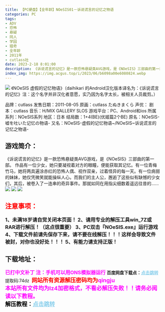 ```yaml
---
title: 【PC硬盘】【全年龄】NOeSIS01－诉说谎言的记忆之物语
categories: PC
tags:
- ADV
- 恐怖
- 悬疑
- 同人
- 学园
- 猎奇
- 全年龄
- 2011年
- cutlass社
date: 2023-2-18 8:01:00
description: 《诉说谎言的记忆》是一款恐怖悬疑类AVG游戏，是《NOeSIS》三部曲的第一部。作品有一位少女，她只要凝视着对方的眼瞳，便能获取其记忆。有一位青梅竹马，她将两具遍涂赤红的恐怖人偶、视作双亲，过着怪异的每一天。有一位病弱的妹妹，她仅凭微笑就能操纵人心。而我们的主人公，邂逅了这些似有缺憾的少女们，其后，被卷入了一连串的奇异事件。那就如同在用指尖细数着遥远往昔的…...
index_img: https://img.acgus.top/i/2023/06/b6098a00e6080824.webp
---
```

![](https://img.acgus.top/i/2023/06/b6098a00e6080824.webp)
《NOeSIS 虚假的记忆物语》（daihikari 的Android汉化版本译名为：《诉说谎言的记忆》注：这个名字并非汉化者意愿，实乃因为名字太长，被相关人员裁剪。）

品牌：cutlass
发售日期：2011-08-05
原画：cutlass たぬきまくら
声优：
剧本：cutlass
音乐：H/MIX GALLERY SLOS
游戏平台：PC、Android和ios
所属系列：NOeSIS系列
地区：日本
结局数：1+4(BE)(优姬篇2个BE)
原名：NOeSIS-嘘を吐いた记忆の物语-
又名：NOeSIS-虚假的记忆物语~/NOeSIS~诉说谎言的记忆之物语-

## 游戏简介：
《诉说谎言的记忆》是一款恐怖悬疑类AVG游戏，是《NOeSIS》三部曲的第一部。
作品有一位少女，她只要凝视着对方的眼瞳，便能获取其记忆。有一位青梅竹马，她将两具遍涂赤红的恐怖人偶、视作双亲，过着怪异的每一天。有一位病弱的妹妹，她仅凭微笑就能操纵人心。而我们的主人公，邂逅了这些似有缺憾的少女们，其后，被卷入了一连串的奇异事件。那就如同在用指尖细数着遥远往昔的…...
![](https://img.acgus.top/i/2023/06/95a8b4136f080828.webp)
![](https://img.acgus.top/i/2023/06/f673544cf8080827.webp)
![](https://img.acgus.top/i/2023/06/87649a9154080825.webp)





## <font color=#FF0000 >注意事项：</font>
<font size=3><b>1、未满18岁请自觉关闭本页面！
2、请用专业的解压工具win_7Z或RAR进行解压！（这点很重要）
3、PC双击『NOeSIS.exe』运行游戏
4、下载文件前请先保存下来，请不要在线解压！！！这样会导致文件被封，对你也没好处！！！
5、有能力请支持正版！</b></font>

## 下载地址：
<font color=#FF00FF size=3><b>已打中文补丁</b></font>
<font color=#FF00FF size=3>**注：手机可以用ONS模拟器运行**</font>
<b>百度网盘下载点：</b><a href="https://pan.baidu.com/s/1zRgUpJnhBZMD9s_ikjqvTQ?pwd=74dz" style="color: #87CEEB;"><b>点击跳转</b></a> 提取码:74dz
<a style="padding: 0" href="https://post.qingju.org/AD/"><img style="max-width:100%" src="https://img.acgus.top/i/2024/07/478f689b8021d8d499ab43d21acf137a.gif" alt=""></a>
<b><font color=#FF0000 size=4>网站所有资源解压密码均为</b></font><b><font color=#FF00FF size=4>qingju</font><font color=#FF0000 ></font></b><br><b><font color=#FF00FF size=4>本站所有文件均为lz4加密格式，不看必解压失败！！请务必阅读以下教程。</b></font><br><b><font color=#000 size=4>解压教程：</b><a href="https://post.qingju.org/tutorial/000/" style="color: #87CEEB;"><b>点击跳转</b></a>
